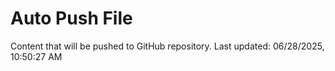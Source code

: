 # Auto Push File

Content that will be pushed to GitHub repository.
Last updated: 06/28/2025, 10:50:27 AM